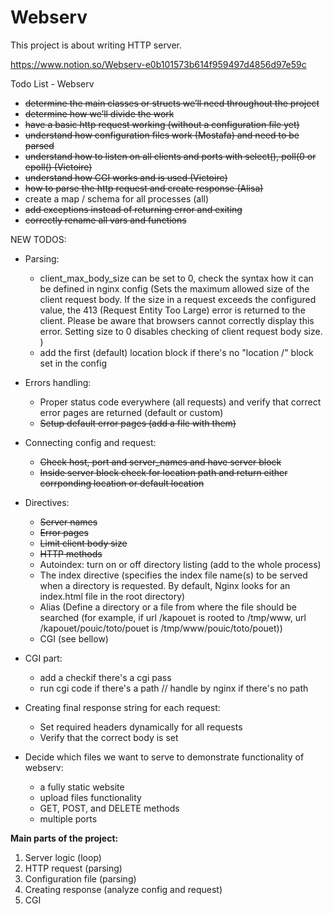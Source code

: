 # Webserv
This project is about writing HTTP server.

https://www.notion.so/Webserv-e0b101573b614f959497d4856d97e59c

Todo List - Webserv 
	
- <s>determine the main classes or structs we’ll need throughout the project</s>
- <s>determine how we’ll divide the work</s>	
- <s>have a basic http request working (without a configuration file yet)</s>
- <s>understand how configuration files work (Mostafa) and need to be parsed</s>
- <s>understand how to listen on all clients and ports with select(), poll(0 or epoll() (Victoire)</s>
- <s>understand how CGI works and is used (Victoire)</s>
- <s>how to parse the http request and create response (Alisa)</s>
- create a map / schema for all processes (all)
- <s>add exceptions instead of returning error and exiting</s>
- <s>correctly rename all vars and functions</s>

NEW TODOS:
- Parsing:
	- client_max_body_size can be set to 0, check the syntax how it can be defined in nginx config (Sets the maximum allowed size of the client request body. If the size in a request exceeds the configured value, the 413 (Request Entity Too Large) error is returned to the client. Please be aware that browsers cannot correctly display this error. Setting size to 0 disables checking of client request body size. )
	- add the first (default) location block if there's no "location /" block set in the config
- Errors handling:
	- Proper status code everywhere (all requests) and verify that correct error pages are returned (default or custom)
	- <s>Setup default error pages (add a file with them)</s>
- Connecting config and request:
	- <s>Check host, port and server_names and have server block</s>
	- <s>Inside server block check for location path and return either corrponding location or default location</s>

- Directives:
	- <s>Server names</s>
	- <s>Error pages</s>
	- <s>Limit client body size</s>
	- <s>HTTP methods</s>
	- Autoindex: turn on or off directory listing (add to the whole process)
	- The index directive (specifies the index file name(s) to be served when a directory is requested. By default, Nginx looks for an index.html file in the root directory)
	- Alias (Define a directory or a file from where the file should be searched (for example, if url /kapouet is rooted to /tmp/www, url /kapouet/pouic/toto/pouet is /tmp/www/pouic/toto/pouet))
	- CGI (see bellow)
- CGI part:
	- add a checkif there's a cgi pass
	- run cgi code if there's a path // handle by nginx if there's no path
- Creating final response string for each request:
	- Set required headers dynamically for all requests
	- Verify that the correct body is set

- Decide which files we want to serve to demonstrate functionality of webserv:
	- a fully static website
	- upload files functionality
	- GET, POST, and DELETE methods
	- multiple ports

**Main parts of the project:**
1. Server logic (loop)
2. HTTP request (parsing)
3. Configuration file (parsing)
4. Creating response (analyze config and request)
5. CGI
